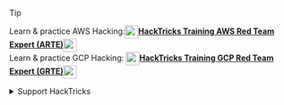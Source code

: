 > [!TIP]
> Learn & practice AWS Hacking:<img src="../../../../../images/arte.png" alt="" style="width:auto;height:24px;vertical-align:middle;">[**HackTricks Training AWS Red Team Expert (ARTE)**](https://training.hacktricks.xyz/courses/arte)<img src="../../../../../images/arte.png" alt="" style="width:auto;height:24px;vertical-align:middle;">\
> Learn & practice GCP Hacking: <img src="../../../../../images/grte.png" alt="" style="width:auto;height:24px;vertical-align:middle;">[**HackTricks Training GCP Red Team Expert (GRTE)**](https://training.hacktricks.xyz/courses/grte)<img src="../../../../../images/grte.png" alt="" style="width:auto;height:24px;vertical-align:middle;">
>
> <details>
>
> <summary>Support HackTricks</summary>
>
> - Check the [**subscription plans**](https://github.com/sponsors/carlospolop)!
> - **Join the** 💬 [**Discord group**](https://discord.gg/hRep4RUj7f) or the [**telegram group**](https://t.me/peass) or **follow** us on **Twitter** 🐦 [**@hacktricks_live**](https://twitter.com/hacktricks_live)**.**
> - **Share hacking tricks by submitting PRs to the** [**HackTricks**](https://github.com/carlospolop/hacktricks) and [**HackTricks Cloud**](https://github.com/carlospolop/hacktricks-cloud) github repos.
>
> </details>
